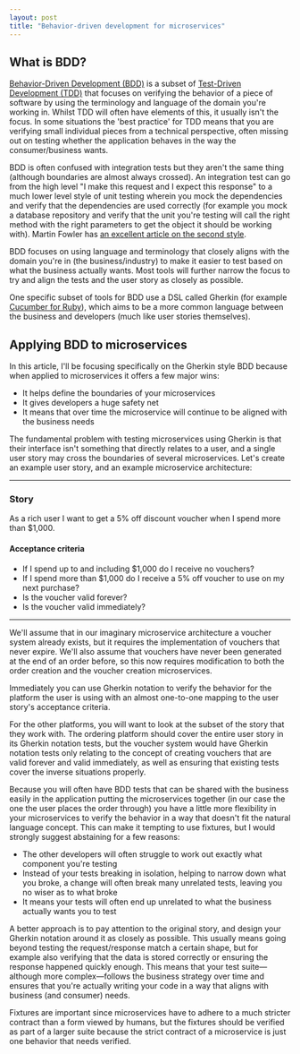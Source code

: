 ```yaml
---
layout: post
title: "Behavior-driven development for microservices"
---
```


## What is BDD?

[Behavior-Driven Development (BDD)](https://en.wikipedia.org/wiki/Behavior-driven_development) is a subset of [Test-Driven Development (TDD)](https://en.wikipedia.org/wiki/Test-driven_development) that focuses on verifying the behavior of a piece of software by using the terminology and language of the domain you're working in. Whilst TDD will often have elements of this, it usually isn't the focus. In some situations the 'best practice' for TDD means that you are verifying small individual pieces from a technical perspective, often missing out on testing whether the application behaves in the way the consumer/business wants.

BDD is often confused with integration tests but they aren't the same thing (although boundaries are almost always crossed). An integration test can go from the high level "I make this request and I expect this response" to a much lower level style of unit testing wherein you mock the dependencies and verify that the dependencies are used correctly (for example you mock a database repository and verify that the unit you're testing will call the right method with the right parameters to get the object it should be working with). Martin Fowler has [an excellent article on the second style](http://martinfowler.com/articles/mocksArentStubs.html).

BDD focuses on using language and terminology that closely aligns with the domain you're in (the business/industry) to make it easier to test based on what the business actually wants. Most tools will further narrow the focus to try and align the tests and the user story as closely as possible.

One specific subset of tools for BDD use a DSL called Gherkin (for example [Cucumber for Ruby](https://en.wikipedia.org/wiki/Cucumber_%28software%29)), which aims to be a more common language between the business and developers (much like user stories themselves).

## Applying BDD to microservices

In this article, I'll be focusing specifically on the Gherkin style BDD because when applied to microservices it offers a few major wins:

* It helps define the boundaries of your microservices
* It gives developers a huge safety net
* It means that over time the microservice will continue to be aligned with the business needs

The fundamental problem with testing microservices using Gherkin is that their interface isn't something that directly relates to a user, and a single user story may cross the boundaries of several microservices. Let's create an example user story, and an example microservice architecture:

---

### Story

As a rich user I want to get a 5% off discount voucher when I spend more than $1,000.

#### Acceptance criteria

* If I spend up to and including $1,000 do I receive no vouchers?
* If I spend more than $1,000 do I receive a 5% off voucher to use on my next purchase?
* Is the voucher valid forever?
* Is the voucher valid immediately?

---

We'll assume that in our imaginary microservice architecture a voucher system already exists, but it requires the implementation of vouchers that never expire. We'll also assume that vouchers have never been generated at the end of an order before, so this now requires modification to both the order creation and the voucher creation microservices.

Immediately you can use Gherkin notation to verify the behavior for the platform the user is using with an almost one-to-one mapping to the user story's acceptance criteria.

For the other platforms, you will want to look at the subset of the story that they work with. The ordering platform should cover the entire user story in its Gherkin notation tests, but the voucher system would have Gherkin notation tests only relating to the concept of creating vouchers that are valid forever and valid immediately, as well as ensuring that existing tests cover the inverse situations properly.

Because you will often have BDD tests that can be shared with the business easily in the application putting the microservices together (in our case the one the user places the order through) you have a little more flexibility in your microservices to verify the behavior in a way that doesn't fit the natural language concept. This can make it tempting to use fixtures, but I would strongly suggest abstaining for a few reasons:

* The other developers will often struggle to work out exactly what component you're testing
* Instead of your tests breaking in isolation, helping to narrow down what you broke, a change will often break many unrelated tests, leaving you no wiser as to what broke
* It means your tests will often end up unrelated to what the business actually wants you to test

A better approach is to pay attention to the original story, and design your Gherkin notation around it as closely as possible. This usually means going beyond testing the request/response match a certain shape, but for example also verifying that the data is stored correctly or ensuring the response happened quickly enough. This means that your test suite—although more complex—follows the business strategy over time and ensures that you're actually writing your code in a way that aligns with business (and consumer) needs.

Fixtures are important since microservices have to adhere to a much stricter contract than a form viewed by humans, but the fixtures should be verified as part of a larger suite because the strict contract of a microservice is just one behavior that needs verified.
